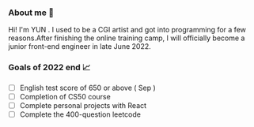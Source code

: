 <!--
**yunimm/yunimm** is a ✨ _special_ ✨ repository because its `README.md` (this file) appears on your GitHub profile.

Here are some ideas to get you started:

- 🔭 I’m currently working on ...
- 🌱 I’m currently learning ...
- 👯 I’m looking to collaborate on ...
- 🤔 I’m looking for help with ...
- 💬 Ask me about ...
- 📫 How to reach me: ...
- 😄 Pronouns: ...
- ⚡ Fun fact: ...
-->
### About me 👋
Hi! I'm YUN . I used to be a CGI artist and got into programming for a few reasons.After finishing the online training camp, I will officially become a junior front-end engineer in late June 2022.

### Goals of 2022 end 📈
- [ ]  English test score of 650 or above ( Sep )
- [ ]  Completion of CS50 course
- [ ]  Complete personal projects with React 
- [ ]  Complete the 400-question leetcode
